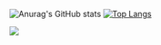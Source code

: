 ![Anurag's GitHub stats](https://github-readme-stats.vercel.app/api?username=dreialcantara&count_private=true&show_icons=true&theme=dracula)
[![Top Langs](https://github-readme-stats.vercel.app/api/top-langs/?username=dreialcantara&theme=dracula&layout=compact)](https://github.com/anuraghazra/github-readme-stats)



<a href="https://www.linkedin.com/in/andrei-alcantara" target="_blank"><img src="https://img.shields.io/badge/-LinkedIn-%230077B5?style=for-the-badge&logo=linkedin&logoColor=white" target="_blank"></a>   
